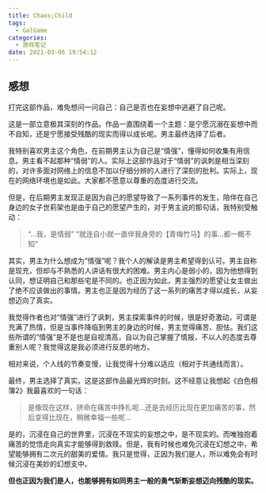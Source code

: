 ```yaml
---
title: Chaos;Child
tags:
  - GalGame
categories:
  - 游戏笔记
date: 2021-03-06 19:54:12
---
```


## 感想

打完这部作品，难免想问一问自己：自己是否也在妄想中逃避了自己呢。

这是一部立意极其深刻的作品。作品一直围绕着一个主题：是宁愿沉溺在妄想中而不自知，还是宁愿接受残酷的现实而得以成长呢。男主最终选择了后者。

我特别喜欢男主这个角色，在前期男主认为自己是“情强”，懂得如何收集有用信息。男主看不起那种“情弱”的人。实际上这部作品对于“情弱”的讽刺是相当深刻的，对许多面对网络上的信息不加以仔细分辨的人进行了深刻的批判。实际上，现在的网络环境也是如此。大家都不愿意以尊重的态度进行交流。

但是，在后期男主发现正是因为自己的愿望导致了一系列事件的发生，陪伴在自己身边的女子世莉架也是由于自己的愿望产生的，对于男主说的那句话，我特别受触动：

> “…我，是情弱”
> “就连自小就一直伴我身旁的【青梅竹马】的事…都一概不知”

其实，男主为什么想成为“情强”呢？我个人的解读是男主希望得到认可。男主自称是现充，但却与不熟悉的人讲话有很大的困难。男主内心是弱小的，因为他想得到认同，想证明自己和那些宅是不同的。也正因为如此，男主强烈的愿望让女主做出了绝不应该做出的事情。男主也正是因为经历了这一系列的痛苦才得以成长，从妄想迈向了真实。

我觉得作者也对“情强”进行了讽刺，男主探索事件的时候，很是好奇激动，可谓是充满了热情，但是当事件降临到男主的身边的时候，男主觉得痛苦、胆怯。我们这些所谓的“情强”是不是也是自视清高，自以为自己掌握了情报，不以人的态度去尊重别人呢？我觉得这是我必须进行反思的地方。

相对来说，个人线的节奏变慢，让我觉得十分难以适应（相对于共通线而言）。

最终，男主选择了真实。这是这部作品最光辉的时刻。这不经意让我想起《白色相簿2》我最喜欢的一句话：

> 是像现在这样，拼命在痛苦中挣扎呢…还是去经历比现在更加痛苦的事，然后变得比现在，稍微幸福一些呢…

是的，沉浸在自己的世界里，沉浸在不现实的妄想之中，是不现实的。而唯独抱着痛苦的觉悟走向真实才能够得到救赎。但是，我有时候也难免沉浸在幻想之中，希望能够拥有二次元的甜美的爱情。我只是觉得，正因为我们是人，所以难免会有时候沉浸在美妙的幻想支中。

**但也正因为我们是人，也能够拥有如同男主一般的勇气斩断妄想迈向残酷的现实。**
